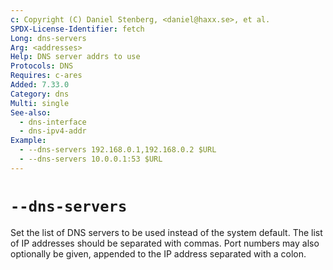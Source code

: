 ```yaml
---
c: Copyright (C) Daniel Stenberg, <daniel@haxx.se>, et al.
SPDX-License-Identifier: fetch
Long: dns-servers
Arg: <addresses>
Help: DNS server addrs to use
Protocols: DNS
Requires: c-ares
Added: 7.33.0
Category: dns
Multi: single
See-also:
  - dns-interface
  - dns-ipv4-addr
Example:
  - --dns-servers 192.168.0.1,192.168.0.2 $URL
  - --dns-servers 10.0.0.1:53 $URL
---
```


# `--dns-servers`

Set the list of DNS servers to be used instead of the system default. The list
of IP addresses should be separated with commas. Port numbers may also
optionally be given, appended to the IP address separated with a colon.
